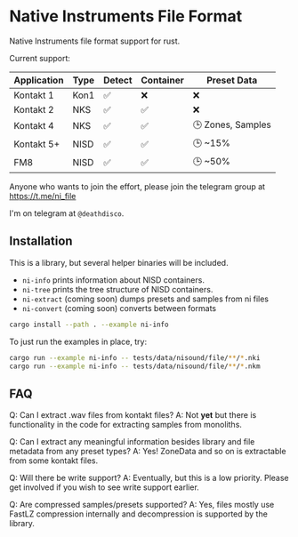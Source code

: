 # Native Instruments File Format

Native Instruments file format support for rust.

Current support:

| Application | Type | Detect | Container | Preset Data       |
| ----------- | ---- | ------ | --------- | ----------------- |
| Kontakt 1   | Kon1 | ✅     | ❌        | ❌                |
| Kontakt 2   | NKS  | ✅     | ✅        | ❌                |
| Kontakt 4   | NKS  | ✅     | ✅        | 🕒 Zones, Samples |
| Kontakt 5+  | NISD | ✅     | ✅        | 🕒 ~15%           |
| FM8         | NISD | ✅     | ✅        | 🕒 ~50%           |

Anyone who wants to join the effort, please join the telegram group at https://t.me/ni_file

I'm on telegram at `@deathdisco`.

## Installation

This is a library, but several helper binaries will be included.

- `ni-info` prints information about NISD containers.
- `ni-tree` prints the tree structure of NISD containers.
- `ni-extract` (coming soon) dumps presets and samples from ni files
- `ni-convert` (coming soon) converts between formats

```bash
cargo install --path . --example ni-info
```

To just run the examples in place, try:

```bash
cargo run --example ni-info -- tests/data/nisound/file/**/*.nki
cargo run --example ni-info -- tests/data/nisound/file/**/*.nkm
```

## FAQ

Q: Can I extract .wav files from kontakt files?
A: Not **yet** but there is functionality in the code for extracting samples from monoliths.

Q: Can I extract any meaningful information besides library and file metadata from any preset types?
A: Yes! ZoneData and so on is extractable from some kontakt files.

Q: Will there be write support?
A: Eventually, but this is a low priority. Please get involved if you wish to see write support earlier.

Q: Are compressed samples/presets supported?
A: Yes, files mostly use FastLZ compression internally and decompression is supported by the library.
